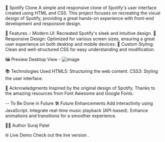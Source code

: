 🎵 Spotify Clone
A simple and responsive clone of Spotify's user interface created using HTML and CSS. This project focuses on recreating the visual design of Spotify, providing a great hands-on experience with front-end development and responsive design.

🌟 Features
🎶 Modern UI: Recreated Spotify's sleek and intuitive design.
📱 Responsive Design: Optimized for various screen sizes, ensuring a great user experience on both desktop and mobile devices.
🎨 Custom Styling: Clean and well-structured CSS for easy understanding and modification.

🖼️ Preview
Desktop View - 
![image](https://github.com/user-attachments/assets/6a1fbc8d-d9ff-4ab2-8e18-21d05ef22a1f)

📚 Technologies Used
HTML5: Structuring the web content.
CSS3: Styling the user interface.

🙌 Acknowledgments
Inspired by the original design of Spotify.
Thanks to the amazing resources from Font Awesome and Google Fonts.

-- To Be Done in Future
🛠️ Future Enhancements
Add interactivity using JavaScript.
Integrate real-time music playback (API-based).
Enhance animations and transitions for a smoother experience.

🧑‍💻 Author
Suraj Patel

🌐 Live Demo
Check out the live version .
